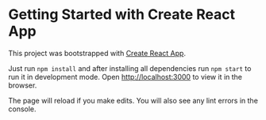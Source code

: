 # Getting Started with Create React App

This project was bootstrapped with [Create React App](https://github.com/facebook/create-react-app).

Just run `npm install` and after installing all dependencies run `npm start` to run it in development mode.
Open [http://localhost:3000](http://localhost:3000) to view it in the browser.

The page will reload if you make edits.
You will also see any lint errors in the console.
